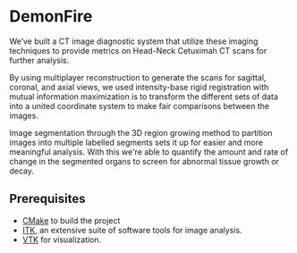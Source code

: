 # DemonFire

We’ve built a CT image diagnostic system that utilize these imaging techniques to provide metrics on Head-Neck Cetuximah CT scans for further analysis.

By using multiplayer reconstruction to generate the scans for sagittal, coronal, and axial views, we used intensity-base rigid registration with mutual information maximization is to transform the different sets of data into a united coordinate system to make fair comparisons between the images.

Image segmentation through the 3D region growing method to partition images into multiple labelled segments sets it up for easier and more meaningful analysis. With this we're able to quantify the amount and rate of change in the segmented organs to screen for abnormal tissue growth or decay.

## Prerequisites

- [CMake](http://cmake.org) to build the project
- [ITK](http://itk.org), an extensive suite of software tools for image analysis.
- [VTK](http://itk.org) for visualization.
